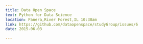 ```yaml
---
title: Data Open Space
text: Python for Data Science
location: Panera,River Forest,IL 10:30am
link: https://github.com/dataopenspace/studyGroup/issues/6
date: 2015-06-03

---
```

